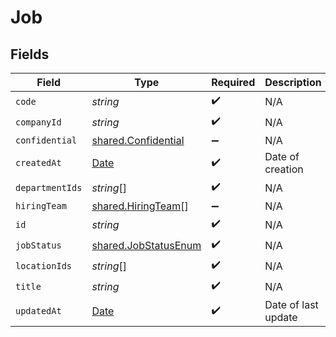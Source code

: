 # Job


## Fields

| Field                                                                                         | Type                                                                                          | Required                                                                                      | Description                                                                                   | Example                                                                                       |
| --------------------------------------------------------------------------------------------- | --------------------------------------------------------------------------------------------- | --------------------------------------------------------------------------------------------- | --------------------------------------------------------------------------------------------- | --------------------------------------------------------------------------------------------- |
| `code`                                                                                        | *string*                                                                                      | :heavy_check_mark:                                                                            | N/A                                                                                           |                                                                                               |
| `companyId`                                                                                   | *string*                                                                                      | :heavy_check_mark:                                                                            | N/A                                                                                           |                                                                                               |
| `confidential`                                                                                | [shared.Confidential](../../../sdk/models/shared/confidential.md)                             | :heavy_minus_sign:                                                                            | N/A                                                                                           |                                                                                               |
| `createdAt`                                                                                   | [Date](https://developer.mozilla.org/en-US/docs/Web/JavaScript/Reference/Global_Objects/Date) | :heavy_check_mark:                                                                            | Date of creation                                                                              | 2021-01-01T01:01:01.000Z                                                                      |
| `departmentIds`                                                                               | *string*[]                                                                                    | :heavy_check_mark:                                                                            | N/A                                                                                           |                                                                                               |
| `hiringTeam`                                                                                  | [shared.HiringTeam](../../../sdk/models/shared/hiringteam.md)[]                               | :heavy_minus_sign:                                                                            | N/A                                                                                           |                                                                                               |
| `id`                                                                                          | *string*                                                                                      | :heavy_check_mark:                                                                            | N/A                                                                                           |                                                                                               |
| `jobStatus`                                                                                   | [shared.JobStatusEnum](../../../sdk/models/shared/jobstatusenum.md)                           | :heavy_check_mark:                                                                            | N/A                                                                                           |                                                                                               |
| `locationIds`                                                                                 | *string*[]                                                                                    | :heavy_check_mark:                                                                            | N/A                                                                                           |                                                                                               |
| `title`                                                                                       | *string*                                                                                      | :heavy_check_mark:                                                                            | N/A                                                                                           |                                                                                               |
| `updatedAt`                                                                                   | [Date](https://developer.mozilla.org/en-US/docs/Web/JavaScript/Reference/Global_Objects/Date) | :heavy_check_mark:                                                                            | Date of last update                                                                           | 2021-01-01T01:01:01.000Z                                                                      |